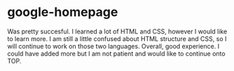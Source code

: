 # google-homepage
Was pretty succesful. I learned a lot of HTML and CSS, however I would like to learn more. I am still a little confused about HTML structure and CSS, so I will continue to work on those two languages. Overall, good experience. I could have added more but I am not patient and would like to continue onto TOP.
